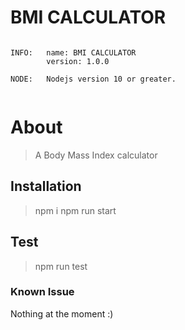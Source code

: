 # BMI CALCULATOR


```

INFO:   name: BMI CALCULATOR
        version: 1.0.0

NODE:   Nodejs version 10 or greater.


```

# About
 
> A Body Mass Index calculator

## Installation

> npm i
> npm run start

## Test

> npm run test

### Known Issue
Nothing at the moment :)
